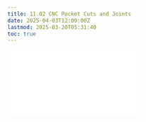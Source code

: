 ```yaml
---
title: 11.02 CNC Pocket Cuts and Joints
date: 2025-04-03T12:00:00Z
lastmod: 2025-03-20T05:31:40
toc: true
---
```


![Link to included file content](../../../../digital-fabrication/cnc/cnc-pocket-cuts-and-joints.md)
